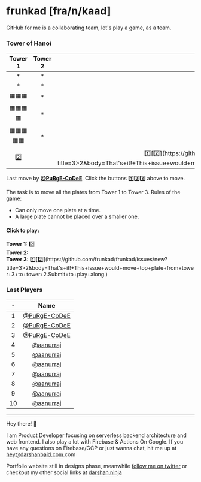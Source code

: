 # frunkad [fra/n/kaad] 
GitHub for me is a collaborating team, let's play a game, as a team.
### Tower of Hanoi
| Tower 1️ | Tower 2️ | Tower 3️ |  
| :-: | :-: | :-: |
|*|*|*|
|*|*|*|
|🟧🟧🟧|*|*|
|🟧🟧🟧🟧|*|🟧|
|🟧🟧🟧🟧🟧|*|🟧🟧|
|[2️⃣](https://github.com/frunkad/frunkad/issues/new?title=1>2&body=That's+it!+This+issue+would+move+top+plate+from+tower+1+to+tower+2.Submit+to+play+along.)||[1️⃣](https://github.com/frunkad/frunkad/issues/new?title=3>1&body=That's+it!+This+issue+would+move+top+plate+from+tower+3+to+tower+1.Submit+to+play+along.)[2️⃣](https://github.com/frunkad/frunkad/issues/new?title=3>2&body=That's+it!+This+issue+would+move+top+plate+from+tower+3+to+tower+2.Submit+to+play+along.)|


Last move by **[@PuRgE-CoDeE](https://github.com/PuRgE-CoDeE)**. Click the buttons 1️⃣2️⃣3️⃣ above to move.

 The task is to move all the plates from Tower 1 to Tower 3. Rules of the game:

- Can only move one plate at a time.  
- A large plate cannot be placed over a smaller one.  



#### Click to play:  

**Tower 1:** [2️⃣](https://github.com/frunkad/frunkad/issues/new?title=1>2&body=That's+it!+This+issue+would+move+top+plate+from+tower+1+to+tower+2.Submit+to+play+along.)  
**Tower 2:**   
**Tower 3:** [1️⃣](https://github.com/frunkad/frunkad/issues/new?title=3>1&body=That's+it!+This+issue+would+move+top+plate+from+tower+3+to+tower+1.Submit+to+play+along.)[2️⃣](https://github.com/frunkad/frunkad/issues/new?title=3>2&body=That's+it!+This+issue+would+move+top+plate+from+tower+3+to+tower+2.Submit+to+play+along.)  

### Last Players

|-|Name|
|:-:|:-:|
|1|[@PuRgE-CoDeE](https://github.com/PuRgE-CoDeE)|
|2|[@PuRgE-CoDeE](https://github.com/PuRgE-CoDeE)|
|3|[@PuRgE-CoDeE](https://github.com/PuRgE-CoDeE)|
|4|[@aanurraj](https://github.com/aanurraj)|
|5|[@aanurraj](https://github.com/aanurraj)|
|6|[@aanurraj](https://github.com/aanurraj)|
|7|[@aanurraj](https://github.com/aanurraj)|
|8|[@aanurraj](https://github.com/aanurraj)|
|9|[@aanurraj](https://github.com/aanurraj)|
|10|[@aanurraj](https://github.com/aanurraj)|


***

Hey there! :wave:

I am Product Developer focusing on serverless backend architecture and web frontend. I also play a lot with Firebase & Actions On Google. 
If you have any questions on Firebase/GCP or just wanna chat, hit me up at [hey@darshanbaid.com](mailto:hey@darshanbaid.com).com

Portfolio website still in designs phase, meanwhile [follow me on twitter](https://twitter.com/frunkad) or checkout my other social links at [darshan.ninja](https://darshan.ninja)

